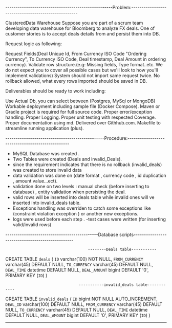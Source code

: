 ----------------------------------------------------Problem:----------------------------------------------------

ClusteredData Warehouse
Suppose you are part of a scrum team developing data warehouse for Bloomberg to analyze FX deals. One of customer stories is to accept deals details from and persist them into DB.


Request logic as following:

Request Fields(Deal Unique Id, From Currency ISO Code "Ordering Currency", To Currency ISO Code, Deal timestamp, Deal Amount in ordering currency).
Validate row structure.(e.g: Missing fields, Type format..etc. We do not expect you to cover all possible cases but we'll look to how you'll implement validations)
System should not import same request twice.
No rollback allowed, what every rows imported should be saved in DB.

Deliverables should be ready to work including:

Use Actual Db, you can select between (Postgres, MySql or MongoDB)
Workable deployment including sample file (Docker Compose).
Maven or Gradle project is required for full source code.
Proper error/exception handling.
Proper Logging.
Proper unit testing with respected Coverage.
Proper documentation using md.
Delivered over Githhub.com.
Makefile to streamline running application (plus).

------------------------------------------------Procedure:-------------------------------------------------

- MySQL Database was created . 
- Two Tables were created (Deals and invalid_Deals).
- since the requirement indicates that there is no rollback (invalid_deals) was created to store invalid data
- data validation was done on (date format , currency code , id duplication , amount value...ect).
- validation done on two levels : manual check (before inserting to database) , entity validation when persisting the deal.
- valid rows will be inserted into deals table while invalid ones will ve inserted into invalid_deals table.
- Exceptions handling was overriden to catch some exceptions like (constraint violation exception ) or another new exceptions.
- logs were used before each step .
-test cases were written (for inserting valid/invalid rows)

---------------------------------------------Database scripts-------------------------------------------------

                                        --------Deals table-----------

   CREATE TABLE `deals` (
  `ID` varchar(100) NOT NULL,
  `FROM_CURRENCY` varchar(45) DEFAULT NULL,
  `TO_CURRENCY` varchar(45) DEFAULT NULL,
  `DEAL_TIME` datetime DEFAULT NULL,
  `DEAL_AMOUNT` bigint DEFAULT '0',
  PRIMARY KEY (`ID`)
)

                                    -----------invalid_deals table------------

CREATE TABLE `invalid_deals` (
  `ID` bigint NOT NULL AUTO_INCREMENT,
  `DEAL_ID` varchar(100) DEFAULT NULL,
  `FROM_CURRENCY` varchar(45) DEFAULT NULL,
  `TO_CURRENCY` varchar(45) DEFAULT NULL,
  `DEAL_TIME` datetime DEFAULT NULL,
  `DEAL_AMOUNT` bigint DEFAULT '0',
  PRIMARY KEY (`ID`)
)

 ---------------------------------------------------------------------------------------------------------------------                       


